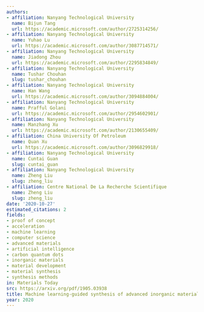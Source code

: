 ```yaml
---
authors:
- affiliation: Nanyang Technological University
  name: Bijun Tang
  url: https://academic.microsoft.com/author/2725314256/
- affiliation: Nanyang Technological University
  name: Yuhao Lu
  url: https://academic.microsoft.com/author/3087714571/
- affiliation: Nanyang Technological University
  name: Jiadong Zhou
  url: https://academic.microsoft.com/author/2295834849/
- affiliation: Nanyang Technological University
  name: Tushar Chouhan
  slug: tushar_chouhan
- affiliation: Nanyang Technological University
  name: Han Wang
  url: https://academic.microsoft.com/author/3094884004/
- affiliation: Nanyang Technological University
  name: Prafful Golani
  url: https://academic.microsoft.com/author/2954602901/
- affiliation: Nanyang Technological University
  name: Manzhang Xu
  url: https://academic.microsoft.com/author/2130655409/
- affiliation: China University Of Petroleum
  name: Quan Xu
  url: https://academic.microsoft.com/author/3096829918/
- affiliation: Nanyang Technological University
  name: Cuntai Guan
  slug: cuntai_guan
- affiliation: Nanyang Technological University
  name: Zheng Liu
  slug: zheng_liu
- affiliation: Centre National De La Recherche Scientifique
  name: Zheng Liu
  slug: zheng_liu
date: '2020-10-27'
estimated_citations: 2
fields:
- proof of concept
- acceleration
- machine learning
- computer science
- advanced materials
- artificial intelligence
- carbon quantum dots
- inorganic materials
- material development
- material synthesis
- synthesis methods
in: Materials Today
src: https://arxiv.org/pdf/1905.03938
title: Machine learning-guided synthesis of advanced inorganic materials
year: 2020
---
```

